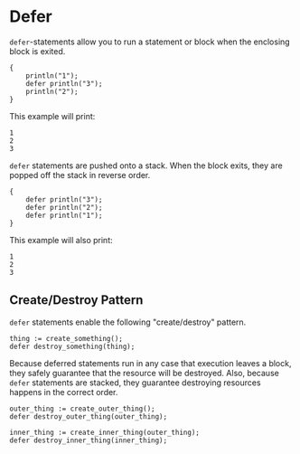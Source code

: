# Defer

`defer`-statements allow you to run a statement or block when the enclosing block is exited.
```onyx
{
	println("1");
	defer println("3");
	println("2");
}
```
This example will print:
```
1
2
3
```

`defer` statements are pushed onto a stack. When the block exits, they are popped off the stack in reverse order.
```onyx
{
	defer println("3");
	defer println("2");
	defer println("1");
}
```
This example will also print:
```
1
2
3
```

## Create/Destroy Pattern

`defer` statements enable the following "create/destroy" pattern.
```onyx
thing := create_something();
defer destroy_something(thing);
```
Because deferred statements run in any case that execution leaves a block, they safely guarantee that the resource will be destroyed. Also, because `defer` statements are stacked, they guarantee destroying resources happens in the correct order.
```onyx
outer_thing := create_outer_thing();
defer destroy_outer_thing(outer_thing);

inner_thing := create_inner_thing(outer_thing);
defer destroy_inner_thing(inner_thing);
```
